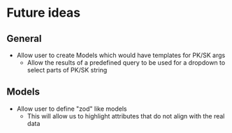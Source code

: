 # Future ideas

## General

- Allow user to create Models which would have templates for PK/SK args
  - Allow the results of a predefined query to be used for a dropdown to select parts of PK/SK string


## Models
- Allow user to define "zod" like models
  - This will allow us to highlight attributes that do not align with the real data
